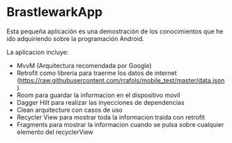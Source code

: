 # BrastlewarkApp
Esta pequeña aplicación  es una demostración de los conocimientos que he ido adquiriendo sobre la programación Android.

La aplicacion incluye: 
- MvvM (Arquitectura recomendada por Google)
- Retrofit como libreria para traerme los datos de internet (https://raw.githubusercontent.com/rrafols/mobile_test/master/data.json)
- Room para guardar la informacion en el dispositivo movil
- Dagger Hilt para realizar las inyecciones de dependencias 
- Clean arquitecture con casos de uso
- Recycler View para mostrar toda la informacion traida con retrofit
- Fragments para mostrar la informacion cuando se pulsa sobre cualquier elemento del recyclerView

